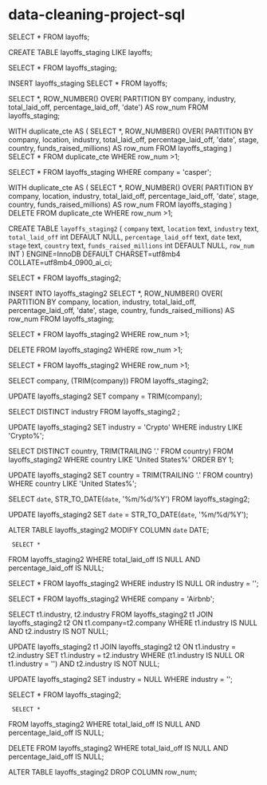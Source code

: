 # data-cleaning-project-sql
SELECT *
FROM layoffs;

CREATE TABLE layoffs_staging
LIKE layoffs;

SELECT *
FROM layoffs_staging;

INSERT layoffs_staging
SELECT *
FROM layoffs;


SELECT *,
ROW_NUMBER() OVER(
PARTITION BY company, industry, total_laid_off, percentage_laid_off, 'date') AS row_num
FROM layoffs_staging; 

WITH duplicate_cte AS
(
SELECT *,
ROW_NUMBER() OVER(
PARTITION BY company, location, industry, total_laid_off, percentage_laid_off, 'date', stage, country, funds_raised_millions) AS row_num
FROM layoffs_staging
)
SELECT *
FROM duplicate_cte
 WHERE row_num >1;
 
 SELECT *
 FROM layoffs_staging
 WHERE company = 'casper';
 
 
 WITH duplicate_cte AS
(
SELECT *,
ROW_NUMBER() OVER(
PARTITION BY company, location, industry, total_laid_off, percentage_laid_off, 'date', stage, country, funds_raised_millions) AS row_num
FROM layoffs_staging
)
DELETE
FROM duplicate_cte
 WHERE row_num >1;
 
 
 CREATE TABLE `layoffs_staging2` (
  `company` text,
  `location` text,
  `industry` text,
  `total_laid_off` int DEFAULT NULL,
  `percentage_laid_off` text,
  `date` text,
  `stage` text,
  `country` text,
  `funds_raised_millions` int DEFAULT NULL,
  `row_num` INT
) ENGINE=InnoDB DEFAULT CHARSET=utf8mb4 COLLATE=utf8mb4_0900_ai_ci;

 SELECT *
 FROM layoffs_staging2;
 
 INSERT INTO layoffs_staging2
 SELECT *,
ROW_NUMBER() OVER(
PARTITION BY company, location, industry, total_laid_off, percentage_laid_off, 'date', stage, country, funds_raised_millions) AS row_num
FROM layoffs_staging;

 SELECT *
 FROM layoffs_staging2
 WHERE row_num >1;
 
DELETE
 FROM layoffs_staging2
 WHERE row_num >1;
 
  SELECT *
 FROM layoffs_staging2
 WHERE row_num >1;
 
 
 
 
 
 SELECT company, (TRIM(company))
  FROM layoffs_staging2;
 
 
 UPDATE layoffs_staging2
 SET company = TRIM(company);
 
 SELECT DISTINCT industry
  FROM layoffs_staging2
 ;
 
 UPDATE layoffs_staging2
 SET industry = 'Crypto'
 WHERE industry LIKE 'Crypto%';
 
  SELECT DISTINCT country, TRIM(TRAILING '.' FROM country)
  FROM layoffs_staging2
  WHERE country LIKE 'United States%'
ORDER BY 1;

UPDATE layoffs_staging2
 SET country = TRIM(TRAILING '.' FROM country)
   WHERE country LIKE 'United States%';
   
   SELECT `date`,
   STR_TO_DATE(`date`, '%m/%d/%Y')
   FROM layoffs_staging2;
   
   
   UPDATE layoffs_staging2
   SET `date` =   STR_TO_DATE(`date`, '%m/%d/%Y');
   
   
   
   ALTER TABLE layoffs_staging2
   MODIFY COLUMN `date` DATE;
   
   
     SELECT *
 FROM layoffs_staging2
 WHERE total_laid_off IS NULL
 AND percentage_laid_off IS NULL;
 
 SELECT *
 FROM layoffs_staging2
 WHERE industry IS NULL
 OR industry = '';
 
 
 
 
  SELECT *
 FROM layoffs_staging2
 WHERE company = 'Airbnb';
 
 
 SELECT t1.industry, t2.industry 
 FROM layoffs_staging2 t1
 JOIN layoffs_staging2 t2
ON t1.company=t2.company
WHERE t1.industry IS NULL
AND t2.industry IS NOT NULL;

UPDATE layoffs_staging2 t1
 JOIN layoffs_staging2 t2
ON t1.industry = t2.industry
SET t1.industry = t2.industry
WHERE (t1.industry IS NULL OR t1.industry = '')
AND t2.industry IS NOT NULL;

UPDATE layoffs_staging2
SET industry = NULL
WHERE industry = '';


  SELECT *
 FROM layoffs_staging2;
 
 
 
     SELECT *
 FROM layoffs_staging2
 WHERE total_laid_off IS NULL
 AND percentage_laid_off IS NULL;
 
 DELETE 
  FROM layoffs_staging2
 WHERE total_laid_off IS NULL
 AND percentage_laid_off IS NULL;
 
 
 ALTER TABLE layoffs_staging2
 DROP COLUMN row_num;
